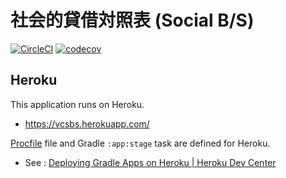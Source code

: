 社会的貸借対照表 (Social B/S)
==========

[![CircleCI](https://circleci.com/gh/nobuoka/social-balance-sheet.svg?style=svg)](https://circleci.com/gh/nobuoka/social-balance-sheet)
[![codecov](https://codecov.io/gh/nobuoka/social-balance-sheet/branch/master/graph/badge.svg)](https://codecov.io/gh/nobuoka/social-balance-sheet)

## Heroku

This application runs on Heroku.

* https://vcsbs.herokuapp.com/

[Procfile](./Procfile) file and Gradle `:app:stage` task are defined for Heroku.

* See : [Deploying Gradle Apps on Heroku | Heroku Dev Center](https://devcenter.heroku.com/articles/deploying-gradle-apps-on-heroku)
